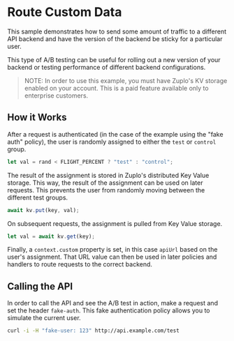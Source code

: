 # Route Custom Data

This sample demonstrates how to send some amount of traffic to a different API backend and have the version of the backend be sticky for a particular user.

This type of A/B testing can be useful for rolling out a new version of your backend or testing performance of different backend configurations.

> NOTE: In order to use this example, you must have Zuplo's KV storage enabled on your account. This is a paid feature available only to enterprise customers.

## How it Works

After a request is authenticated (in the case of the example using the "fake auth" policy), the user is randomly assigned to either the `test` or `control` group.

```ts
let val = rand < FLIGHT_PERCENT ? "test" : "control";
```

The result of the assignment is stored in Zuplo's distributed Key Value storage. This way, the result of the assignment can be used on later requests. This prevents the user from randomly moving between the different test groups.

```ts
await kv.put(key, val);
```

On subsequent requests, the assignment is pulled from Key Value storage.

```ts
let val = await kv.get(key);
```

Finally, a `context.custom` property is set, in this case `apiUrl` based on the user's assignment. That URL value can then be used in later policies and handlers to route requests to the correct backend.

## Calling the API

In order to call the API and see the A/B test in action, make a request and set the header `fake-auth`. This fake authentication policy allows you to simulate the current user.

```sh
curl -i -H "fake-user: 123" http://api.example.com/test
```

